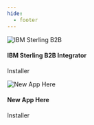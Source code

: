 ```yaml
---
hide:
  - footer
---
```


<script>
  document.title = "AppStore";
</script>

<head>
  <link rel="stylesheet" href="../css/card.css">
</head>

<div class="app-grid">
      <div class="app-card">
        <div class="app-card-container">
          <img src="../images/IBM_Sterling_B2B_Integration.png" alt="IBM Sterling B2B" />
          <div class="app-card-text">
            <h4>IBM Sterling B2B Integrator</h4>
            <p>Installer</p>
          </div>
        </div>
      </div>
      <div class="app-card">
        <div class="app-card-container">
          <img src="../images/IBM_Sterling_B2B_Integration.png" alt="New App Here" />
          <div class="app-card-text">
            <h4>New App Here</h4>
            <p>Installer</p>
          </div>
        </div>
      </div>
</div>

